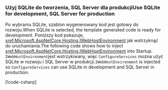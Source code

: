 ### <a name="use-sqlite-for-development-sql-server-for-production"></a><span data-ttu-id="23d0e-101">Użyj SQLite do tworzenia, SQL Server dla produkcji</span><span class="sxs-lookup"><span data-stu-id="23d0e-101">Use SQLite for development, SQL Server for production</span></span>

<span data-ttu-id="23d0e-102">Po wybraniu SQLite, szablon wygenerowany kod jest gotowy do rozwoju.</span><span class="sxs-lookup"><span data-stu-id="23d0e-102">When SQLite is selected, the template generated code is ready for development.</span></span> <span data-ttu-id="23d0e-103">Poniższy kod pokazuje, <xref:Microsoft.AspNetCore.Hosting.IWebHostEnvironment> jak wstrzyknąć do uruchamiania.</span><span class="sxs-lookup"><span data-stu-id="23d0e-103">The following code shows how to inject <xref:Microsoft.AspNetCore.Hosting.IWebHostEnvironment> into Startup.</span></span> <span data-ttu-id="23d0e-104">`IWebHostEnvironment`jest wstrzykiwany, więc `ConfigureServices` można użyć SQLite w rozwoju i SQL Server w produkcji.</span><span class="sxs-lookup"><span data-stu-id="23d0e-104">`IWebHostEnvironment` is injected so `ConfigureServices` can use SQLite in development and SQL Server in production.</span></span>

[!code-csharp[](~/includes/RP/code/StartupDevProd.cs?name=snippet&highlight=5,10,14)]

